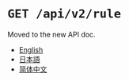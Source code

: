 `GET /api/v2/rule`
==================

Moved to the new API doc.

- [English](https://apidoc.stat.ink/v2.en.html#operation/getMode)
- [日本語](https://apidoc.stat.ink/v2.ja.html#operation/getMode)
- [简体中文](https://apidoc.stat.ink/v2.zh-hans.html#operation/getMode)
